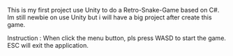 This is my first project use Unity to do a Retro-Snake-Game based on C#.
Im still newbie on use Unity but i will have a big project after create this game.

Instruction :
When click the menu button, pls press WASD to start the game.
ESC will exit the application.
